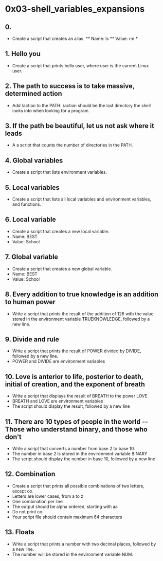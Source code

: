 # 0x03-shell_variables_expansions

## 0. <o>
* Create a script that creates an alias.
** Name: ls
** Value: rm *

## 1. Hello you
* Create a script that prints hello user, where user is the current Linux user.

## 2. The path to success is to take massive, determined action
* Add /action to the PATH. /action should be the last directory the shell looks into when looking for a program.

## 3. If the path be beautiful, let us not ask where it leads
* A a script that counts the number of directories in the PATH.

## 4. Global variables
* Create a script that lists environment variables.

## 5. Local variables
* Create a script that lists all local variables and environment variables, and functions.

## 6. Local variable
* Create a script that creates a new local variable.
* Name: BEST
* Value: School

## 7. Global variable
* Create a script that creates a new global variable.
* Name: BEST
* Value: School

## 8. Every addition to true knowledge is an addition to human power
* Write a script that prints the result of the addition of 128 with the value stored in the environment variable TRUEKNOWLEDGE, followed by a new line.


## 9. Divide and rule
* Write a script that prints the result of POWER divided by DIVIDE, followed by a new line.
* POWER and DIVIDE are environment variables

## 10. Love is anterior to life, posterior to death, initial of creation, and the exponent of breath
* Write a script that displays the result of BREATH to the power LOVE
* BREATH and LOVE are environment variables
* The script should display the result, followed by a new line


## 11. There are 10 types of people in the world -- Those who understand binary, and those who don't
* Write a script that converts a number from base 2 to base 10.
* The number in base 2 is stored in the environment variable BINARY
* The script should display the number in base 10, followed by a new line

## 12. Combination
* Create a script that prints all possible combinations of two letters, except oo.
* Letters are lower cases, from a to z
* One combination per line
* The output should be alpha ordered, starting with aa
* Do not print oo
* Your script file should contain maximum 64 characters

## 13. Floats
* Write a script that prints a number with two decimal places, followed by a new line.
* The number will be stored in the environment variable NUM.
